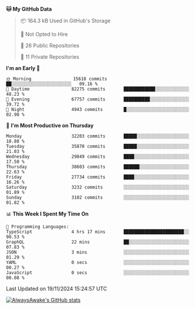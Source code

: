 <!--START_SECTION:waka-->
**🐱 My GitHub Data** 

> 📦 164.3 kB Used in GitHub's Storage 
 > 
> 🚫 Not Opted to Hire
 > 
> 📜 26 Public Repositories 
 > 
> 🔑 11 Private Repositories 
 > 
**I'm an Early 🐤** 

```text
🌞 Morning                15618 commits       ██░░░░░░░░░░░░░░░░░░░░░░░   09.16 % 
🌆 Daytime                82275 commits       ████████████░░░░░░░░░░░░░   48.23 % 
🌃 Evening                67757 commits       ██████████░░░░░░░░░░░░░░░   39.72 % 
🌙 Night                  4943 commits        █░░░░░░░░░░░░░░░░░░░░░░░░   02.90 % 
```
📅 **I'm Most Productive on Thursday** 

```text
Monday                   32203 commits       █████░░░░░░░░░░░░░░░░░░░░   18.88 % 
Tuesday                  35870 commits       █████░░░░░░░░░░░░░░░░░░░░   21.03 % 
Wednesday                29849 commits       ████░░░░░░░░░░░░░░░░░░░░░   17.50 % 
Thursday                 38603 commits       ██████░░░░░░░░░░░░░░░░░░░   22.63 % 
Friday                   27734 commits       ████░░░░░░░░░░░░░░░░░░░░░   16.26 % 
Saturday                 3232 commits        ░░░░░░░░░░░░░░░░░░░░░░░░░   01.89 % 
Sunday                   3102 commits        ░░░░░░░░░░░░░░░░░░░░░░░░░   01.82 % 
```


📊 **This Week I Spent My Time On** 

```text
💬 Programming Languages: 
TypeScript               4 hrs 17 mins       ███████████████████████░░   90.53 % 
GraphQL                  22 mins             ██░░░░░░░░░░░░░░░░░░░░░░░   07.83 % 
JSON                     3 mins              ░░░░░░░░░░░░░░░░░░░░░░░░░   01.29 % 
YAML                     0 secs              ░░░░░░░░░░░░░░░░░░░░░░░░░   00.27 % 
JavaScript               0 secs              ░░░░░░░░░░░░░░░░░░░░░░░░░   00.08 % 
```


 Last Updated on 19/11/2024 15:24:57 UTC
<!--END_SECTION:waka-->

[![AlwaysAwake's GitHub stats](https://github-readme-stats.vercel.app/api?username=AlwaysAwake&show_icons=true&theme=github_dark&count_private=true)](https://github.com/AlwaysAwake/AlwaysAwake)
